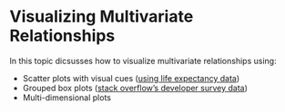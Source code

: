 # Visualizing Multivariate Relationships

In this topic dicsusses how to visualize multivariate relationships using:

* Scatter plots with visual cues ([using life expectancy data](https://www.kaggle.com/kumarajarshi/life-expectancy-who))
* Grouped box plots ([stack overflow’s developer survey data](https://insights.stackoverflow.com/survey))
* Multi-dimensional plots